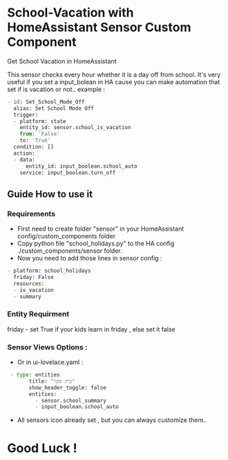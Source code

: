 # School-Vacation with HomeAssistant Sensor Custom Component
Get School Vacation in HomeAssistant

This sensor checks every hour whether it is a day off from school.
It's very useful if you set a input_bolean in HA cause you can make automation that set if is vacation or not..
example :
```python
- id: Set_School_Mode_Off
  alias: Set School Mode Off
  trigger: 
  - platform: state
    entity_id: sensor.school_is_vacation
    from: 'False'
    to: 'True'
  condition: []
  action:
  - data:
      entity_id: input_boolean.school_auto
    service: input_boolean.turn_off
 ```

## Guide How to use it

### Requirements

* First need to create folder "sensor" in your HomeAssistant config/custom_components folder
* Copy python file "school_holidays.py" to the HA config ./custom_components/sensor folder.
* Now you need to add those lines in sensor config :

```python
- platform: school_holidays
  friday: False
  resources:
  - is_vacation
  - summary
  ```
  
  ### Entity Requirment
  
  friday - set True if your kids learn in friday , else set it false 
  
  ### Sensor Views Options :
  
 * Or in ui-lovelace.yaml :
 
 ```python
  - type: entities
        title: "בית ספר"
        show_header_toggle: false
        entities:
          - sensor.school_summary
          - input_boolean.school_auto  
 ```
 * All sensors icon already set , but you can always customize them..
 
 # Good Luck !
